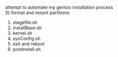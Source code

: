 attempt to automate my gentoo installation process  
0) format and mount partitions
1) stagefile.sh
2) installBase.sh
3) kernel.sh
4) sysConfig.sh
5) exit and reboot
6) postInstall.sh
